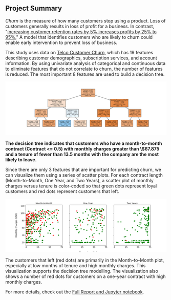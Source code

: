 ## Project Summary

*Churn* is the measure of how many customers stop using a product. Loss of customers generally results in loss of profit for a business. In contrast, "[increasing customer retention rates by 5% increases profits by 25% to 95%.](https://hbr.org/2014/10/the-value-of-keeping-the-right-customers)" A model that identifies customers who are likely to churn could enable early intervention to prevent loss of business. 

This study uses data on [Telco Customer Churn](https://www.kaggle.com/blastchar/telco-customer-churn), which has 19 features describing customer demographics, subscription services, and account information. By using univariate analysis of categorical and continuous data to eliminate features that do not correlate to churn, the number of features is reduced. The most important 8 features are used to build a decision tree. 

![Static png image for display](tree3.PNG)

**The decision tree indicates that customers who have a month-to-month contract (Contract <= 0.5) with monthly charges greater than \\$67.875 and a tenure of fewer than 13.5 months with the company are the most likely to leave.**

Since there are only 3 features that are important for predicting churn, we can visualize them using a series of scatter plots. For each contract length (Month-to-Month, One Year, and Two Years), a scatter plot of monthly charges versus tenure is color-coded so that green dots represent loyal customers and red dots represent customers that left. 

![Static png image for display](2Dscatter.PNG)

The customers that left (red dots) are primarily in the Month-to-Month plot, especially at low months of tenure and high monthly charges. This visualization supports the decision tree modelling. The visualization also shows a number of red dots for customers on a one-year contract with high monthly charges. 



For more details, check out the [Full Report and Jupyter notebook](https://github.com/MarielleSP/Churn-DecisionTree/blob/main/Churn-DecisionTree.ipynb).
